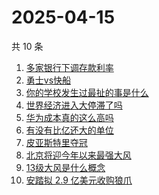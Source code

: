 # 2025-04-15

共 10 条

<!-- BEGIN -->
<!-- 最后更新时间 Tue Apr 15 2025 00:19:43 GMT+0800 (China Standard Time) -->

1. [多家银行下调存款利率](https://www.zhihu.com/search?q=%E5%A4%9A%E5%AE%B6%E9%93%B6%E8%A1%8C%E4%B8%8B%E8%B0%83%E5%AD%98%E6%AC%BE%E5%88%A9%E7%8E%87)
1. [勇士vs快船](https://www.zhihu.com/search?q=%E5%8B%87%E5%A3%ABvs%E5%BF%AB%E8%88%B9)
1. [你的学校发生过最扯的事是什么](https://www.zhihu.com/search?q=%E4%BD%A0%E7%9A%84%E5%AD%A6%E6%A0%A1%E5%8F%91%E7%94%9F%E8%BF%87%E6%9C%80%E6%89%AF%E7%9A%84%E4%BA%8B%E6%98%AF%E4%BB%80%E4%B9%88)
1. [世界经济进入大停滞了吗](https://www.zhihu.com/search?q=%E4%B8%96%E7%95%8C%E7%BB%8F%E6%B5%8E%E8%BF%9B%E5%85%A5%E5%A4%A7%E5%81%9C%E6%BB%9E%E4%BA%86%E5%90%97)
1. [华为成本真的这么高吗](https://www.zhihu.com/search?q=%E5%8D%8E%E4%B8%BA%E6%88%90%E6%9C%AC%E7%9C%9F%E7%9A%84%E8%BF%99%E4%B9%88%E9%AB%98%E5%90%97)
1. [有没有比亿还大的单位](https://www.zhihu.com/search?q=%E6%9C%89%E6%B2%A1%E6%9C%89%E6%AF%94%E4%BA%BF%E8%BF%98%E5%A4%A7%E7%9A%84%E5%8D%95%E4%BD%8D)
1. [皮亚斯特里夺冠](https://www.zhihu.com/search?q=%E7%9A%AE%E4%BA%9A%E6%96%AF%E7%89%B9%E9%87%8C%E5%A4%BA%E5%86%A0)
1. [北京将迎今年以来最强大风](https://www.zhihu.com/search?q=%E5%8C%97%E4%BA%AC%E5%B0%86%E8%BF%8E%E4%BB%8A%E5%B9%B4%E4%BB%A5%E6%9D%A5%E6%9C%80%E5%BC%BA%E5%A4%A7%E9%A3%8E)
1. [13级大风是什么概念](https://www.zhihu.com/search?q=13%E7%BA%A7%E5%A4%A7%E9%A3%8E%E6%98%AF%E4%BB%80%E4%B9%88%E6%A6%82%E5%BF%B5)
1. [安踏拟 2.9 亿美元收购狼爪](https://www.zhihu.com/search?q=%E5%AE%89%E8%B8%8F%E6%8B%9F%202.9%20%E4%BA%BF%E7%BE%8E%E5%85%83%E6%94%B6%E8%B4%AD%E7%8B%BC%E7%88%AA)

<!-- END -->
